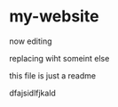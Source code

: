 # my-website



now editing


replacing wiht someint else


this file is just a readme


dfajsidlfjkald